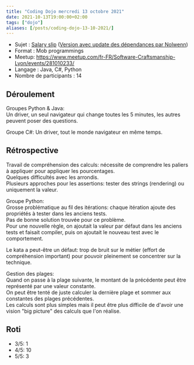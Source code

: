 ```yaml
---
title: "Coding Dojo mercredi 13 octobre 2021"
date: 2021-10-13T19:00:00+02:00
tags: ["dojo"]
aliases: [/posts/coding-dojo-13-10-2021/]
---
```


- Sujet : [Salary slip](https://github.com/sandromancuso/salaryslipkata) ([Version avec update des dépendances par Nolwenn](https://github.com/NolwennD/salaryslipkata))
- Format : Mob programmings
- Meetup: https://www.meetup.com/fr-FR/Software-Craftsmanship-Lyon/events/281010233/
- Langage : Java, C#, Python
- Nombre de participants : 14

## Déroulement

Groupes Python & Java:  
Un driver, un seul navigateur qui change toutes les 5 minutes, les autres peuvent poser des questions.  

Groupe C#:
Un driver, tout le monde navigateur en même temps.

## Rétrospective

Travail de compréhension des calculs: nécessite de comprendre les paliers à appliquer pour appliquer les pourcentages.  
Quelques difficultés avec les arrondis.  
Plusieurs approches pour les assertions: tester des strings (rendering) ou uniquement la valeur.  

Groupe Python:  
Grosse problématique au fil des itérations: chaque itération ajoute des propriétés à tester dans les anciens tests.  
Pas de bonne solution trouvée pour ce problème.  
Pour une nouvelle règle, on ajoutait la valeur par défaut dans les anciens tests et faisait compiler, puis on ajoutait le nouveau test avec le comportement.  

Le kata a peut-être un défaut: trop de bruit sur le métier (effort de compréhension important) pour pouvoir pleinement se concentrer sur la technique.  

Gestion des plages:  
Quand on passe à la plage suivante, le montant de la précédente peut être représenté par une valeur constante.  
On peut être tenté de juste calculer la dernière plage et sommer aux constantes des plages précédentes.  
Les calculs sont plus simples mais il peut être plus difficile de d'avoir une vision "big picture" des calculs que l'on réalise.  

## Roti

- 3/5: 1
- 4/5: 10
- 5/5: 3
